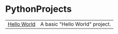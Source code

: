 <h1> PythonProjects </h1>
    <table>
        <tr>
            <td>
              <a href="https://github.com/jann-amh/PythonProjects/blob/master/HelloWorld.py"> Hello World </a>
            </td>
            <td>
                A basic "Hello World" project. 
            </td>
        </tr>
    </table>



